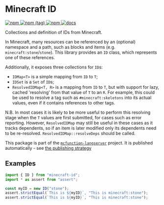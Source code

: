 # Minecraft ID

[ ![npm](https://img.shields.io/npm/v/minecraft-id.svg?style=flat-square) ![npm (tag)](https://img.shields.io/npm/v/minecraft-id/next.svg?style=flat-square) ![npm](https://img.shields.io/npm/dt/minecraft-id.svg?style=flat-square) ](http://npm.im/minecraft-id)
[![docs](https://img.shields.io/badge/docs-TypeDoc-blueviolet.svg?style=flat-square)](http://levertion.github.io/mcfunction/id)

Collections and definition of IDs from Minecraft.

In Minecraft, many resources can be referenced by an (optional) namespace and a
path, such as blocks and items (e.g. `minecraft:stone`/`stone`). This library
provides an `ID` class, which represents one of these references.

Additionally, it exposes three collections for `ID`s:

-   `IDMap<T>` is a simple mapping from `ID` to `T`;
-   `IDSet` is a `Set` of `ID`s;
-   `ResolvedIDMap<T, R>` is a mapping from `ID` to `T`, but with support for
    lazy, cached 'resolving' from that value of `T` to an `R`. For example, this
    could be used to resolve a tag such as `#minecraft:skeletons` into its
    actual values, even if it contains references to other tags.

N.B. In most cases it is likely to be more useful to perform this resolving
stage when the `T` values are first submitted, for cases such as error
reporting. However, `ResolvedIDMap` may still be useful in these cases as it
tracks dependents, so if an item is later modified only its dependents need to
be re-resolved. `ResolvedIDMap::resolveDeps` should be called.

This package is part of the
[`mcfunction-langserver`](https://github.com/Levertion/mcfunction) project. It
is published automatically - see
[the publishing strategy](https://github.com/Levertion/mcfunction/tree/lerna-prerelease#publishing-strategy)

## Examples

```ts
import { ID } from "minecraft-id";
import * as assert from "assert";

const myID = new ID("stone");
assert.strictEqual(`This is ${myID}`, "This is minecraft:stone");
assert.strictEqual(`This is ${myID}`, "This is minecraft:stone");
```
